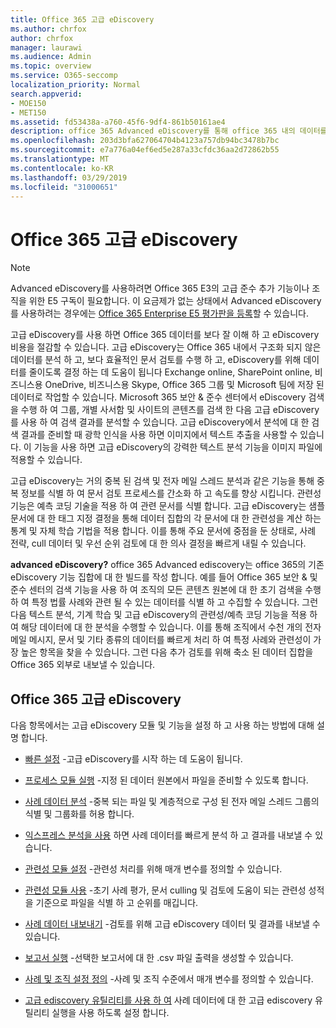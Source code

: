 ```yaml
---
title: Office 365 고급 eDiscovery
ms.author: chrfox
author: chrfox
manager: laurawi
ms.audience: Admin
ms.topic: overview
ms.service: O365-seccomp
localization_priority: Normal
search.appverid:
- MOE150
- MET150
ms.assetid: fd53438a-a760-45f6-9df4-861b50161ae4
description: office 365 Advanced eDiscovery를 통해 office 365 내의 데이터를 분석 하 고, 문서 검토를 간소화 하 고, 효율적인 eDiscovery를 결정 하는 데 도움이 되는 방법을 알아봅니다.
ms.openlocfilehash: 203d3bfa627064704b4123a757db94bc3478b7bc
ms.sourcegitcommit: e7a776a04ef6ed5e287a33cfdc36aa2d72862b55
ms.translationtype: MT
ms.contentlocale: ko-KR
ms.lasthandoff: 03/29/2019
ms.locfileid: "31000651"
---
```

# <a name="office-365-advanced-ediscovery"></a>Office 365 고급 eDiscovery

> [!NOTE]
> Advanced eDiscovery를 사용하려면 Office 365 E3의 고급 준수 추가 기능이나 조직을 위한 E5 구독이 필요합니다. 이 요금제가 없는 상태에서 Advanced eDiscovery를 사용하려는 경우에는 [Office 365 Enterprise E5 평가판을 등록](https://go.microsoft.com/fwlink/p/?LinkID=698279)할 수 있습니다. 
  
고급 eDiscovery를 사용 하면 Office 365 데이터를 보다 잘 이해 하 고 eDiscovery 비용을 절감할 수 있습니다. 고급 eDiscovery는 Office 365 내에서 구조화 되지 않은 데이터를 분석 하 고, 보다 효율적인 문서 검토를 수행 하 고, eDiscovery를 위해 데이터를 줄이도록 결정 하는 데 도움이 됩니다 Exchange online, SharePoint online, 비즈니스용 OneDrive, 비즈니스용 Skype, Office 365 그룹 및 Microsoft 팀에 저장 된 데이터로 작업할 수 있습니다. Microsoft 365 보안 &amp; 준수 센터에서 eDiscovery 검색을 수행 하 여 그룹, 개별 사서함 및 사이트의 콘텐츠를 검색 한 다음 고급 eDiscovery를 사용 하 여 검색 결과를 분석할 수 있습니다. 고급 eDiscovery에서 분석에 대 한 검색 결과를 준비할 때 광학 인식을 사용 하면 이미지에서 텍스트 추출을 사용할 수 있습니다. 이 기능을 사용 하면 고급 eDiscovery의 강력한 텍스트 분석 기능을 이미지 파일에 적용할 수 있습니다.
  
고급 eDiscovery는 거의 중복 된 검색 및 전자 메일 스레드 분석과 같은 기능을 통해 중복 정보를 식별 하 여 문서 검토 프로세스를 간소화 하 고 속도를 향상 시킵니다. 관련성 기능은 예측 코딩 기술을 적용 하 여 관련 문서를 식별 합니다. 고급 eDiscovery는 샘플 문서에 대 한 태그 지정 결정을 통해 데이터 집합의 각 문서에 대 한 관련성을 계산 하는 통계 및 자체 학습 기법을 적용 합니다. 이를 통해 주요 문서에 중점을 둔 상태로, 사례 전략, cull 데이터 및 우선 순위 검토에 대 한 의사 결정을 빠르게 내릴 수 있습니다.
  
 **advanced eDiscovery?** office 365 Advanced ediscovery는 office 365의 기존 eDiscovery 기능 집합에 대 한 빌드를 작성 합니다. 예를 들어 Office 365 보안 &amp; 및 준수 센터의 검색 기능을 사용 하 여 조직의 모든 콘텐츠 원본에 대 한 초기 검색을 수행 하 여 특정 법률 사례와 관련 될 수 있는 데이터를 식별 하 고 수집할 수 있습니다. 그런 다음 텍스트 분석, 기계 학습 및 고급 eDiscovery의 관련성/예측 코딩 기능을 적용 하 여 해당 데이터에 대 한 분석을 수행할 수 있습니다. 이를 통해 조직에서 수천 개의 전자 메일 메시지, 문서 및 기타 종류의 데이터를 빠르게 처리 하 여 특정 사례와 관련성이 가장 높은 항목을 찾을 수 있습니다. 그런 다음 추가 검토를 위해 축소 된 데이터 집합을 Office 365 외부로 내보낼 수 있습니다. 
  
## <a name="office-365-advanced-ediscovery"></a>Office 365 고급 eDiscovery

다음 항목에서는 고급 eDiscovery 모듈 및 기능을 설정 하 고 사용 하는 방법에 대해 설명 합니다.
  
- [빠른 설정](quick-setup-for-advanced-ediscovery.md) -고급 eDiscovery를 시작 하는 데 도움이 됩니다. 
    
- [프로세스 모듈 실행](run-the-process-module-in-advanced-ediscovery.md) -지정 된 데이터 원본에서 파일을 준비할 수 있도록 합니다. 
    
- [사례 데이터 분석](analyze-case-data-with-advanced-ediscovery.md) -중복 되는 파일 및 계층적으로 구성 된 전자 메일 스레드 그룹의 식별 및 그룹화를 허용 합니다. 

- [익스프레스 분석을 사용](use-express-analysis-in-advanced-ediscovery.md) 하면 사례 데이터를 빠르게 분석 하 고 결과를 내보낼 수 있습니다. 
    
- [관련성 모듈 설정](manage-relevance-setup-in-advanced-ediscovery.md) -관련성 처리를 위해 매개 변수를 정의할 수 있습니다. 
    
- [관련성 모듈 사용](use-relevance-in-advanced-ediscovery.md) -초기 사례 평가, 문서 culling 및 검토에 도움이 되는 관련성 성적을 기준으로 파일을 식별 하 고 순위를 매깁니다. 
    
- [사례 데이터 내보내기](export-case-data-in-advanced-ediscovery.md) -검토를 위해 고급 eDiscovery 데이터 및 결과를 내보낼 수 있습니다. 
    
- [보고서 실행](run-reports-in-advanced-ediscovery.md) -선택한 보고서에 대 한 .csv 파일 출력을 생성할 수 있습니다. 
    
- [사례 및 조직 설정 정의](define-case-and-tenant-settings-in-advanced-ediscovery.md) -사례 및 조직 수준에서 매개 변수를 정의할 수 있습니다. 
    
- [고급 ediscovery 유틸리티를 사용 하 여](use-advanced-ediscovery-utilities.md) 사례 데이터에 대 한 고급 ediscovery 유틸리티 실행을 사용 하도록 설정 합니다. 
